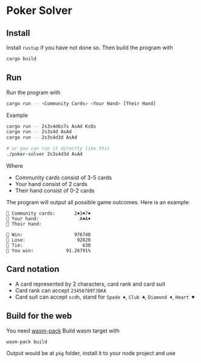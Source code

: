 # Poker Solver

## Install

Install `rustup` if you have not done so. Then build the program with
```bash
cargo build
```
## Run

Run the program with
```bash
cargo run -- <Community Cards> <Your Hand> [Their Hand]
```
Example
```bash
cargo run -- 2s3s4d6s7s AsAd KsQs
cargo run -- 2s3s4d AsAd 
cargo run -- 2s3s4d3d AsAd 

# or you can run it directly like this
./poker-solver 2s3s4d3d AsAd
```
Where
- Community cards consist of 3-5 cards
- Your hand consist of 2 cards
- Their hand consist of 0-2 cards

The program will output all possible game outcomes. Here is an example:

```
🎴 Community cards:       2♠3♠7♠
🎴 Your hand:               A♠A♦
🎴 Their hand:

👑 Win:                   976740
💸 Lose:                   92820
🤝 Tie:                      630
🧮 You win:            91.26791%
```

## Card notation

- A card represented by 2 characters, card rank and card suit
- Card rank can accept `23456789TJQKA`
- Card suit can accept `scdh`, stand for `Spade ♠`, `Club ♣`, `Diamond ♦`, `Heart ♥`

## Build for the web

You need [wasm-pack](https://rustwasm.github.io/wasm-pack/)
Build wasm target with
```bash
wasm-pack build
```
Output would be at `pkg` folder, install it to your node project and use 
